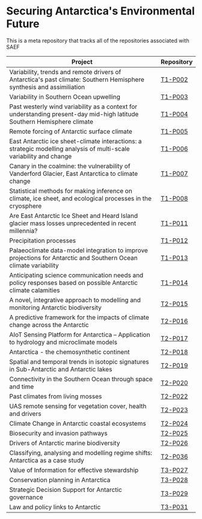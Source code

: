 # Securing Antarctica's Environmental Future
This is a meta repository that tracks all of the repositories associated with SAEF

|Project                                 | Repository     |
|----------------------------------------|----------------|
|Variability, trends and remote drivers of Antarctica's past climate: Southern Hemisphere synthesis and assimiliation|[T1-P002](https://github.com/arcsaef/T1_P002)|
|Variability in Southern Ocean upwelling |[T1-P003](https://github.com/arcsaef/T1_P003)|
|Past westerly wind variability as a context for understanding present-day mid-high latitude Southern Hemisphere climate |[T1-P004](https://github.com/arcsaef/T1_P004)|
|Remote forcing of Antarctic surface climate |[T1-P005](https://github.com/arcsaef/T1_P005)|
|East Antarctic ice sheet-climate interactions: a strategic modelling analysis of multi-scale variability and change |[T1-P006](https://github.com/arcsaef/T1_P006)|
|Canary in the coalmine: the vulnerability of Vanderford Glacier, East Antarctica to climate change |[T1-P007](https://github.com/arcsaef/T1_P007)|
|Statistical methods for making inference on climate, ice sheet, and ecological processes in the cryosphere |[T1-P008](https://github.com/arcsaef/T1_P008)|
|Are East Antarctic Ice Sheet and Heard Island glacier mass losses unprecedented in recent millennia? |[T1-P011](https://github.com/arcsaef/T1_P011)|
|Precipitation processes |[T1-P012](https://github.com/arcsaef/T1_P012)|
|Palaeoclimate data-model integration to improve projections for Antarctic and Southern Ocean climate variability |[T1-P013](https://github.com/arcsaef/T1_P013)|
|Anticipating science communication needs and policy responses based on possible Antarctic climate calamities |[T1-P014](https://github.com/arcsaef/T1_P014)|
|A novel, integrative approach to modelling and monitoring Antarctic biodiversity |[T2-P015](https://github.com/arcsaef/T2_P015)|
|A predictive framework for the impacts of climate change across the Antarctic| [T2-P016](https://github.com/arcsaef/T2_P016)|
|AIoT Sensing Platform for Antarctica – Application to hydrology and microclimate models |[T2-P017](https://github.com/arcsaef/T2_P017)|
|Antarctica - the chemosynthetic continent |[T2-P018](https://github.com/arcsaef/T2_P018)|
|Spatial and temporal trends in isotopic signatures in Sub-Antarctic and Antarctic lakes |[T2-P019](https://github.com/arcsaef/T2_P019)|
|Connectivity in the Southern Ocean through space and time |[T2-P020](https://github.com/arcsaef/T2_P020)|
|Past climates from living mosses |[T2-P022](https://github.com/arcsaef/T2_P022)|
|UAS remote sensing for vegetation cover, health and drivers |[T2-P023](https://github.com/arcsaef/T2_P023)|
|Climate Change in Antarctic coastal ecosystems |[T2-P024](https://github.com/arcsaef/T2_P024)|
|Biosecurity and invasion pathways |[T2-P025](https://github.com/arcsaef/T2_P025)|
|Drivers of Antarctic marine biodiversity |[T2-P026](https://github.com/arcsaef/T2_P026)|
|Classifying, analysing and modelling regime shifts: Antarctica as a case study |[T2-P036](https://github.com/arcsaef/T2_P036)|
|Value of Information for effective stewardship |[T3-P027](https://github.com/arcsaef/T3_P027)|
|Conservation planning in Antarctica | [T3-P028](https://github.com/arcsaef/T3_P028)|
|Strategic Decision Support for Antarctic governance | [T3-P029](https://github.com/arcsaef/T3_P029)|
|Law and policy links to Antarctic | [T3-P031](https://github.com/arcsaef/T3_P031)|
